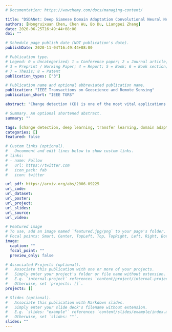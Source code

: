```yaml
---
# Documentation: https://wowchemy.com/docs/managing-content/

title: "DSDANet: Deep Siamese Domain Adaptation Convolutional Neural Network for Cross-domain Change Detection"
authors: [Hongruixuan Chen, Chen Wu, Bo Du, Liangpei Zhang]
date: 2020-06-25T16:49:44+08:00
doi: ""

# Schedule page publish date (NOT publication's date).
publishDate: 2020-11-04T16:49:44+08:00

# Publication type.
# Legend: 0 = Uncategorized; 1 = Conference paper; 2 = Journal article;
# 3 = Preprint / Working Paper; 4 = Report; 5 = Book; 6 = Book section;
# 7 = Thesis; 8 = Patent
publication_types: ["3"]

# Publication name and optional abbreviated publication name.
publication: "IEEE Transactions on Geoscience and Remote Sensing"
publication_short: "IEEE TGRS"

abstract: "Change detection (CD) is one of the most vital applications in remote sensing. Recently, deep learning has achieved promising performance in the CD task. However, the deep models are task-specific and CD data set bias often exists, hence it is inevitable that deep CD models would suffer degraded performance after transferring it from original CD data set to new ones, making manually label numerous samples in the new data set unavoidable, which costs a large amount of time and human labor. This motivates us to learn a transferable CD model in the data set with enough labeled data (source domain), which can well detect changes in another data set without labeled data (target domain). It is defined as the cross-domain change detection problem. In this paper, we propose a novel deep siamese domain adaptation convolutional neural network (DSDANet) architecture for cross-domain CD. In DSDANet, a siamese convolutional neural network first extracts spatial-spectral features from multitemporal images. Then, through multi-kernel maximum mean discrepancy (MK-MMD), the learned feature representation is embedded into a reproducing kernel Hilbert space (RKHS), in which the distribution of two domains can be explicitly matched. By optimizing the network parameters and kernel coefficients with the source labeled data and target unlabeled data, DSDANet can learn transferrable feature representation that can bridge the discrepancy between two domains. To the best of our knowledge, it is the first time that such a domain adaptation-based deep network is proposed for CD. The theoretical analysis and experimental results demonstrate the effectiveness and potential of the proposed method."

# Summary. An optional shortened abstract.
summary: ""

tags: [change detection, deep learning, transfer learning, domain adaptation, convolutional neural network (CNN), multi-kernel maximum mean discrepancy (MK-MMD), multispectral images]
categories: []
featured: false

# Custom links (optional).
#   Uncomment and edit lines below to show custom links.
# links:
# - name: Follow
#   url: https://twitter.com
#   icon_pack: fab
#   icon: twitter

url_pdf: https://arxiv.org/abs/2006.09225
url_code:
url_dataset:
url_poster:
url_project:
url_slides:
url_source:
url_video:

# Featured image
# To use, add an image named `featured.jpg/png` to your page's folder. 
# Focal points: Smart, Center, TopLeft, Top, TopRight, Left, Right, BottomLeft, Bottom, BottomRight.
image:
  caption: ""
  focal_point: ""
  preview_only: false

# Associated Projects (optional).
#   Associate this publication with one or more of your projects.
#   Simply enter your project's folder or file name without extension.
#   E.g. `internal-project` references `content/project/internal-project/index.md`.
#   Otherwise, set `projects: []`.
projects: []

# Slides (optional).
#   Associate this publication with Markdown slides.
#   Simply enter your slide deck's filename without extension.
#   E.g. `slides: "example"` references `content/slides/example/index.md`.
#   Otherwise, set `slides: ""`.
slides: ""
---
```

